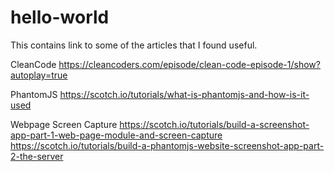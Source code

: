 # hello-world
This contains link to some of the articles that I found useful.

CleanCode
https://cleancoders.com/episode/clean-code-episode-1/show?autoplay=true


PhantomJS
https://scotch.io/tutorials/what-is-phantomjs-and-how-is-it-used

Webpage Screen Capture
https://scotch.io/tutorials/build-a-screenshot-app-part-1-web-page-module-and-screen-capture
https://scotch.io/tutorials/build-a-phantomjs-website-screenshot-app-part-2-the-server
